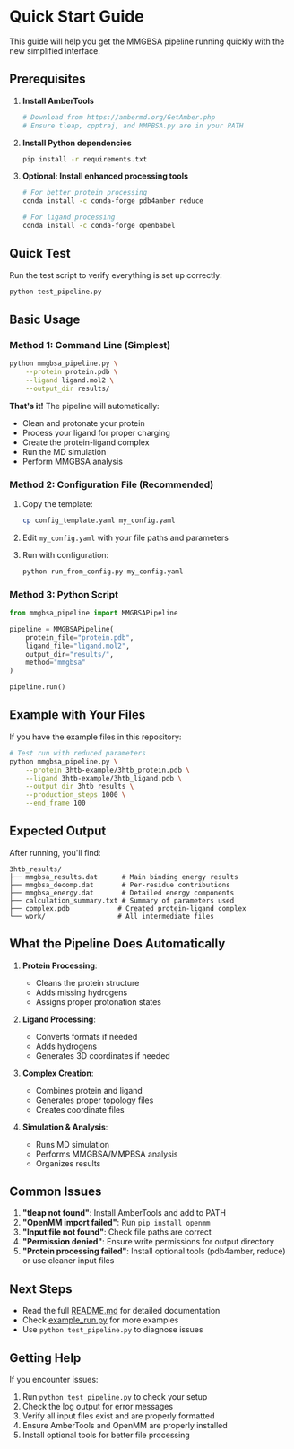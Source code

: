 # Quick Start Guide

This guide will help you get the MMGBSA pipeline running quickly with the new simplified interface.

## Prerequisites

1. **Install AmberTools**
   ```bash
   # Download from https://ambermd.org/GetAmber.php
   # Ensure tleap, cpptraj, and MMPBSA.py are in your PATH
   ```

2. **Install Python dependencies**
   ```bash
   pip install -r requirements.txt
   ```

3. **Optional: Install enhanced processing tools**
   ```bash
   # For better protein processing
   conda install -c conda-forge pdb4amber reduce
   
   # For ligand processing
   conda install -c conda-forge openbabel
   ```

## Quick Test

Run the test script to verify everything is set up correctly:

```bash
python test_pipeline.py
```

## Basic Usage

### Method 1: Command Line (Simplest)

```bash
python mmgbsa_pipeline.py \
    --protein protein.pdb \
    --ligand ligand.mol2 \
    --output_dir results/
```

**That's it!** The pipeline will automatically:
- Clean and protonate your protein
- Process your ligand for proper charging
- Create the protein-ligand complex
- Run the MD simulation
- Perform MMGBSA analysis

### Method 2: Configuration File (Recommended)

1. Copy the template:
   ```bash
   cp config_template.yaml my_config.yaml
   ```

2. Edit `my_config.yaml` with your file paths and parameters

3. Run with configuration:
   ```bash
   python run_from_config.py my_config.yaml
   ```

### Method 3: Python Script

```python
from mmgbsa_pipeline import MMGBSAPipeline

pipeline = MMGBSAPipeline(
    protein_file="protein.pdb",
    ligand_file="ligand.mol2",
    output_dir="results/",
    method="mmgbsa"
)

pipeline.run()
```

## Example with Your Files

If you have the example files in this repository:

```bash
# Test run with reduced parameters
python mmgbsa_pipeline.py \
    --protein 3htb-example/3htb_protein.pdb \
    --ligand 3htb-example/3htb_ligand.pdb \
    --output_dir 3htb_results \
    --production_steps 1000 \
    --end_frame 100
```

## Expected Output

After running, you'll find:

```
3htb_results/
├── mmgbsa_results.dat      # Main binding energy results
├── mmgbsa_decomp.dat       # Per-residue contributions  
├── mmgbsa_energy.dat       # Detailed energy components
├── calculation_summary.txt # Summary of parameters used
├── complex.pdb            # Created protein-ligand complex
└── work/                  # All intermediate files
```

## What the Pipeline Does Automatically

1. **Protein Processing**:
   - Cleans the protein structure
   - Adds missing hydrogens
   - Assigns proper protonation states

2. **Ligand Processing**:
   - Converts formats if needed
   - Adds hydrogens
   - Generates 3D coordinates if needed

3. **Complex Creation**:
   - Combines protein and ligand
   - Generates proper topology files
   - Creates coordinate files

4. **Simulation & Analysis**:
   - Runs MD simulation
   - Performs MMGBSA/MMPBSA analysis
   - Organizes results

## Common Issues

1. **"tleap not found"**: Install AmberTools and add to PATH
2. **"OpenMM import failed"**: Run `pip install openmm`
3. **"Input file not found"**: Check file paths are correct
4. **"Permission denied"**: Ensure write permissions for output directory
5. **"Protein processing failed"**: Install optional tools (pdb4amber, reduce) or use cleaner input files

## Next Steps

- Read the full [README.md](README.md) for detailed documentation
- Check [example_run.py](example_run.py) for more examples
- Use `python test_pipeline.py` to diagnose issues

## Getting Help

If you encounter issues:

1. Run `python test_pipeline.py` to check your setup
2. Check the log output for error messages
3. Verify all input files exist and are properly formatted
4. Ensure AmberTools and OpenMM are properly installed
5. Install optional tools for better file processing 